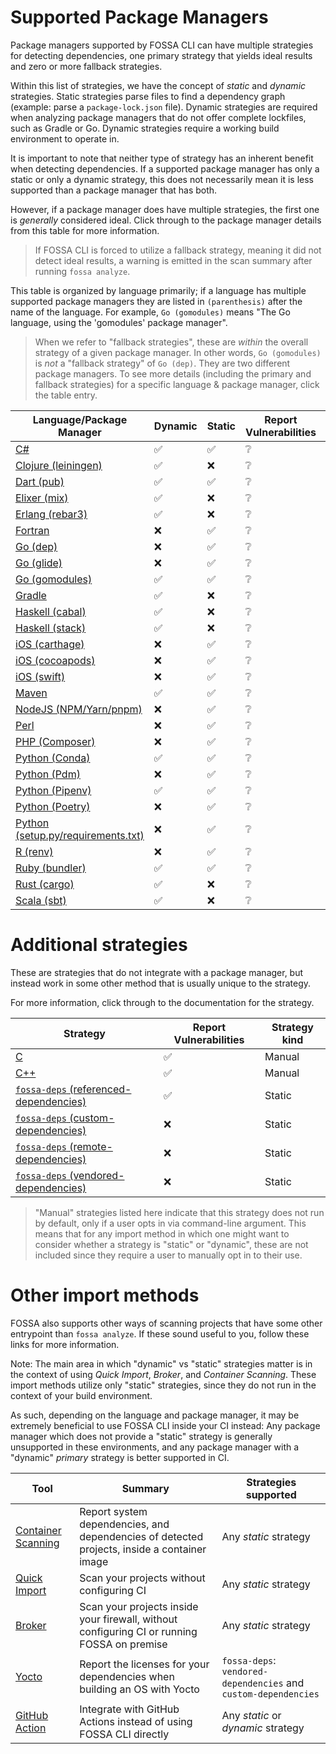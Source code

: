 # Supported Package Managers

Package managers supported by FOSSA CLI can have multiple strategies for detecting dependencies,
one primary strategy that yields ideal results and zero or more fallback strategies.

Within this list of strategies, we have the concept of _static_ and _dynamic_ strategies.
Static strategies parse files to find a dependency graph (example: parse a `package-lock.json` file).
Dynamic strategies are required when analyzing package managers that do not offer complete lockfiles, such as Gradle or Go.
Dynamic strategies require a working build environment to operate in.

It is important to note that neither type of strategy has an inherent benefit when detecting dependencies.
If a supported package manager has only a static or only a dynamic strategy, 
this does not necessarily mean it is less supported than a package manager that has both.

However, if a package manager does have multiple strategies,
the first one is _generally_ considered ideal.
Click through to the package manager details from this table for more information.

> If FOSSA CLI is forced to utilize a fallback strategy,
> meaning it did not detect ideal results,
> a warning is emitted in the scan summary after running `fossa analyze`.

This table is organized by language primarily; if a language has multiple supported package managers
they are listed in `(parenthesis)` after the name of the language. 
For example, `Go (gomodules)` means "The Go language, using the 'gomodules' package manager".

> When we refer to "fallback strategies", these are _within_ the overall strategy of a given package manager.
> In other words, `Go (gomodules)` is _not_ a "fallback strategy" of `Go (dep)`. They are two different package managers.
> To see more details (including the primary and fallback strategies) for a specific language & package manager,
> click the table entry.

| Language/Package Manager                                               | Dynamic            | Static             | Report Vulnerabilities | Primary Strategy |
|------------------------------------------------------------------------|--------------------|--------------------|------------------------|------------------|
| [C#](./languages/dotnet/README.md)                                     | :white_check_mark: | :white_check_mark: | :grey_question:        | Dynamic          |
| [Clojure (leiningen)](./languages/clojure/clojure.md)                  | :white_check_mark: | :x:                | :grey_question:        | Dynamic          |
| [Dart (pub)](./languages/dart/dart.md)                                 | :white_check_mark: | :white_check_mark: | :grey_question:        | Dynamic          |
| [Elixer (mix)](./languages/elixir/elixir.md)                           | :white_check_mark: | :x:                | :grey_question:        | Dynamic          |
| [Erlang (rebar3)](./languages/erlang/erlang.md)                        | :white_check_mark: | :x:                | :grey_question:        | Dynamic          |
| [Fortran](./languages/fortran/fortran.md)                              | :x:                | :white_check_mark: | :grey_question:        | Static           |
| [Go (dep)](./languages/golang/godep.md)                                | :x:                | :white_check_mark: | :grey_question:        | Static           |
| [Go (glide)](./languages/golang/glide.md)                              | :x:                | :white_check_mark: | :grey_question:        | Static           |
| [Go (gomodules)](./languages/golang/gomodules.md)                      | :white_check_mark: | :white_check_mark: | :grey_question:        | Dynamic          |
| [Gradle](./languages/gradle/gradle.md)                                 | :white_check_mark: | :x:                | :grey_question:        | Dynamic          |
| [Haskell (cabal)](./languages/haskell/cabal.md)                        | :white_check_mark: | :x:                | :grey_question:        | Dynamic          |
| [Haskell (stack)](./languages/haskell/stack.md)                        | :white_check_mark: | :x:                | :grey_question:        | Dynamic          |
| [iOS (carthage)](./platforms/ios/carthage.md)                          | :x:                | :white_check_mark: | :grey_question:        | Static           |
| [iOS (cocoapods)](./platforms/ios/cocoapods.md)                        | :x:                | :white_check_mark: | :grey_question:        | Static           |
| [iOS (swift)](./platforms/ios/swift.md)                                | :x:                | :white_check_mark: | :grey_question:        | Static           |
| [Maven](./languages/maven/maven.md)                                    | :white_check_mark: | :white_check_mark: | :grey_question:        | Dynamic          |
| [NodeJS (NPM/Yarn/pnpm)](./languages/nodejs/nodejs.md)                 | :x:                | :white_check_mark: | :grey_question:        | Static           |
| [Perl](./languages/perl/perl.md)                                       | :x:                | :white_check_mark: | :grey_question:        | Static           |
| [PHP (Composer)](./languages/php/composer.md)                          | :x:                | :white_check_mark: | :grey_question:        | Static           |
| [Python (Conda)](./languages/python/conda.md)                          | :white_check_mark: | :white_check_mark: | :grey_question:        | Dynamic          |
| [Python (Pdm)](./languages/python/pdm.md)                              | :x:                | :white_check_mark: | :grey_question:        | Static           |
| [Python (Pipenv)](./languages/python/pipenv.md)                        | :white_check_mark: | :white_check_mark: | :grey_question:        | Dynamic          |
| [Python (Poetry)](./languages/python/poetry.md)                        | :x:                | :white_check_mark: | :grey_question:        | Static           |
| [Python (setup.py/requirements.txt)](./languages/python/setuptools.md) | :x:                | :white_check_mark: | :grey_question:        | Static           |
| [R (renv)](./languages/r/renv.md)                                      | :x:                | :white_check_mark: | :grey_question:        | Static           |
| [Ruby (bundler)](./languages/ruby/ruby.md)                             | :white_check_mark: | :white_check_mark: | :grey_question:        | Static           |
| [Rust (cargo)](./languages/rust/rust.md)                               | :white_check_mark: | :x:                | :grey_question:        | Dynamic          |
| [Scala (sbt)](./languages/scala/sbt.md)                                | :white_check_mark: | :x:                | :grey_question:        | Dynamic          |

# Additional strategies

These are strategies that do not integrate with a package manager,
but instead work in some other method that is usually unique to the strategy.

For more information, click through to the documentation for the strategy.

| Strategy                                                                                                | Report Vulnerabilities | Strategy kind |
|---------------------------------------------------------------------------------------------------------|------------------------|---------------|
| [C](./languages/c-cpp/c-cpp.md)                                                                         | :white_check_mark:     | Manual        |
| [C++](./languages/c-cpp/c-cpp.md)                                                                       | :white_check_mark:     | Manual        |
| [`fossa-deps` (referenced-dependencies)](../../features/manual-dependencies.md#referenced-dependencies) | :white_check_mark:     | Static        |
| [`fossa-deps` (custom-dependencies)](../../features/manual-dependencies.md#custom-dependencies)         | :x:                    | Static        |
| [`fossa-deps` (remote-dependencies)](../../features/manual-dependencies.md#remote-dependencies)         | :x:                    | Static        |
| [`fossa-deps` (vendored-dependencies)](../../features/vendored-dependencies.md)                         | :x:                    | Static        |

> "Manual" strategies listed here indicate that this strategy does not run by default, only if a user opts in via command-line argument.
> This means that for any import method in which one might want to consider whether a strategy is "static" or "dynamic", 
> these are not included since they require a user to manually opt in to their use.

# Other import methods

FOSSA also supports other ways of scanning projects that have some other entrypoint than `fossa analyze`.
If these sound useful to you, follow these links for more information.

Note: The main area in which "dynamic" vs "static" strategies matter is in the context of using _Quick Import_, _Broker_, and _Container Scanning_.
These import methods utilize only "static" strategies, since they do not run in the context of your build environment.

As such, depending on the language and package manager, it may be extremely beneficial to use FOSSA CLI inside your CI instead:
Any package manager which does not provide a "static" strategy is generally unsupported in these environments,
and any package manager with a "dynamic" _primary_ strategy is better supported in CI.


| Tool                                                     | Summary                                                                                     | Strategies supported                                            |
|----------------------------------------------------------|---------------------------------------------------------------------------------------------|-----------------------------------------------------------------|
| [Container Scanning](../subcommands/container.md)        | Report system dependencies, and dependencies of detected projects, inside a container image | Any _static_ strategy                                           |
| [Quick Import](https://docs.fossa.com/docs/quick-import) | Scan your projects without configuring CI                                                   | Any _static_ strategy                                           |
| [Broker](https://github.com/fossas/broker)               | Scan your projects inside your firewall, without configuring CI or running FOSSA on premise | Any _static_ strategy                                           |
| [Yocto](https://github.com/fossas/meta-fossa)            | Report the licenses for your dependencies when building an OS with Yocto                    | `fossa-deps`: `vendored-dependencies` and `custom-dependencies` |
| [GitHub Action](https://github.com/fossas/fossa-action)  | Integrate with GitHub Actions instead of using FOSSA CLI directly                           | Any _static_ or _dynamic_ strategy                              |
